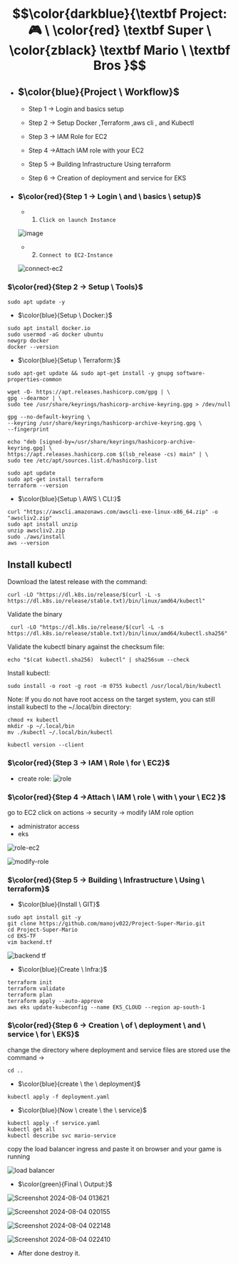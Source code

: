 # $$\color{darkblue}{\textbf Project:🎮 \ \color{red} \textbf Super \ \color{zblack} \textbf Mario \ \textbf Bros }$$
- ##  $\color{blue}{Project \ Workflow}$
   - Step 1 → Login and basics setup

   - Step 2 → Setup Docker ,Terraform ,aws cli , and Kubectl

   - Step 3 → IAM Role for EC2

   - Step 4 →Attach IAM role with your EC2

   - Step 5 → Building Infrastructure Using terraform

   - Step 6 → Creation of deployment and service for EKS



- ### $\color{red}{Step 1 → Login \ and \ basics \ setup}$
  
   - 1. `Click on launch Instance`
      
   ![image](https://github.com/user-attachments/assets/97742e0f-416b-4be5-8d28-280559f6d3be)

  
   - 2. `Connect to EC2-Instance`
   
   ![connect-ec2](https://github.com/abhipraydhoble/Project-Super-Mario/assets/122669982/9d518e77-6f65-4153-acfc-790a6eaf669a)

### $\color{red}{Step 2 → Setup \ Tools}$

````
sudo apt update -y
````
- $\color{blue}{Setup \ Docker:}$
````
sudo apt install docker.io
sudo usermod -aG docker ubuntu
newgrp docker
docker --version
````
- $\color{blue}{Setup \ Terraform:}$
````
sudo apt-get update && sudo apt-get install -y gnupg software-properties-common

wget -O- https://apt.releases.hashicorp.com/gpg | \
gpg --dearmor | \
sudo tee /usr/share/keyrings/hashicorp-archive-keyring.gpg > /dev/null

gpg --no-default-keyring \
--keyring /usr/share/keyrings/hashicorp-archive-keyring.gpg \
--fingerprint

echo "deb [signed-by=/usr/share/keyrings/hashicorp-archive-keyring.gpg] \
https://apt.releases.hashicorp.com $(lsb_release -cs) main" | \
sudo tee /etc/apt/sources.list.d/hashicorp.list

sudo apt update
sudo apt-get install terraform
terraform --version

````
- $\color{blue}{Setup \ AWS \ CLI:}$
````
curl "https://awscli.amazonaws.com/awscli-exe-linux-x86_64.zip" -o "awscliv2.zip"
sudo apt install unzip 
unzip awscliv2.zip
sudo ./aws/install
aws --version

````

## Install kubectl
Download the latest release with the command:
````
curl -LO "https://dl.k8s.io/release/$(curl -L -s https://dl.k8s.io/release/stable.txt)/bin/linux/amd64/kubectl"
````
Validate the binary 
````
 curl -LO "https://dl.k8s.io/release/$(curl -L -s https://dl.k8s.io/release/stable.txt)/bin/linux/amd64/kubectl.sha256"
````
Validate the kubectl binary against the checksum file:
````
echo "$(cat kubectl.sha256)  kubectl" | sha256sum --check
````
Install kubectl:
````
sudo install -o root -g root -m 0755 kubectl /usr/local/bin/kubectl
````
Note:
If you do not have root access on the target system, you can still install kubectl to the ~/.local/bin directory:
````
chmod +x kubectl
mkdir -p ~/.local/bin
mv ./kubectl ~/.local/bin/kubectl
````
````
kubectl version --client
````
### $\color{red}{Step 3 → IAM \ Role \ for \ EC2}$
   - create role:
![role](https://github.com/abhipraydhoble/Project-Super-Mario/assets/122669982/31a05c18-f34b-430d-b5cb-c5873ae6e9c5)

### $\color{red}{Step 4 →Attach \ IAM \ role \ with \ your \ EC2 }$
go to EC2 
click on actions → security → modify IAM role option
- administrator access
- eks

![role-ec2](https://github.com/abhipraydhoble/Project-Super-Mario/assets/122669982/70cc0ebb-6063-4c4b-98df-7259a08749b8)

![modify-role](https://github.com/abhipraydhoble/Project-Super-Mario/assets/122669982/3e998e21-3654-43b0-8df0-496f009ef0a6)

### $\color{red}{Step 5 → Building \ Infrastructure \ Using \ terraform}$
- $\color{blue}{Install \ GIT}$
````
sudo apt install git -y
git clone https://github.com/manojv022/Project-Super-Mario.git
cd Project-Super-Mario
cd EKS-TF
vim backend.tf
````
![backend tf](https://github.com/abhipraydhoble/Project-Super-Mario/assets/122669982/6b9e648f-2f13-41e8-a66b-6b6e6e0a63de)

- $\color{blue}{Create \ Infra:}$
````
terraform init
terraform validate
terraform plan
terraform apply --auto-approve
aws eks update-kubeconfig --name EKS_CLOUD --region ap-south-1
````

### $\color{red}{Step 6 → Creation \ of \ deployment \ and \ service \ for \ EKS}$
change the directory where deployment and service files are stored use the command →
````
cd ..
````
- $\color{blue}{create \ the \ deployment}$
````
kubectl apply -f deployment.yaml
````
- $\color{blue}{Now \ create \ the \ service}$
````
kubectl apply -f service.yaml
kubectl get all
kubectl describe svc mario-service
````
copy the load balancer ingress and paste it on browser and your game is running

![load balancer](https://github.com/abhipraydhoble/Project-Super-Mario/assets/122669982/d085951d-3398-44ad-b9cd-05c561b74664)




- $\color{green}{Final \ Output:}$


![Screenshot 2024-08-04 013621](https://github.com/user-attachments/assets/c94afd9f-581d-4c52-8ac1-90c7670b4e71)

![Screenshot 2024-08-04 020155](https://github.com/user-attachments/assets/600fbd97-f559-4815-8ae1-fe2d67b7c5bd)


![Screenshot 2024-08-04 022148](https://github.com/user-attachments/assets/50bf3642-1c52-4e7c-bc38-f1d5b4bd495c)


![Screenshot 2024-08-04 022410](https://github.com/user-attachments/assets/5d825507-6a7a-47fd-9ca9-5f763aa43360)


- After done destroy it.



